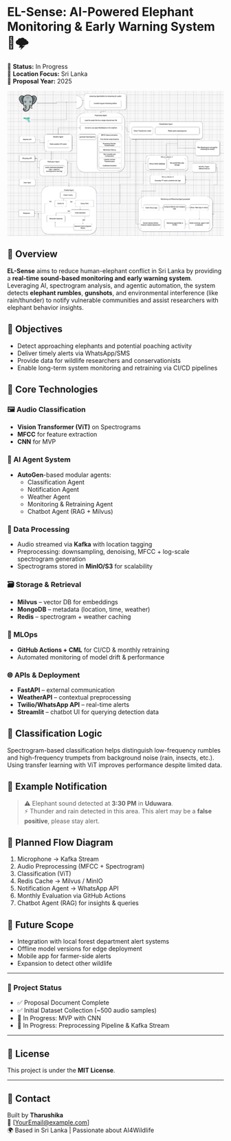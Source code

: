 # EL-Sense: AI-Powered Elephant Monitoring & Early Warning System 🐘🌩️

🚧 **Status:** In Progress  
📍 **Location Focus:** Sri Lanka  
📅 **Proposal Year:** 2025  



<img align="center" src="el-sense-diagram.png" width="800" alt="EL-Sense System Architecture">

## 📌 Overview
**EL-Sense** aims to reduce human-elephant conflict in Sri Lanka by providing a **real-time sound-based monitoring and early warning system**. Leveraging AI, spectrogram analysis, and agentic automation, the system detects **elephant rumbles**, **gunshots**, and environmental interference (like rain/thunder) to notify vulnerable communities and assist researchers with elephant behavior insights.


## 🎯 Objectives

- Detect approaching elephants and potential poaching activity
- Deliver timely alerts via WhatsApp/SMS
- Provide data for wildlife researchers and conservationists
- Enable long-term system monitoring and retraining via CI/CD pipelines

## 🧠 Core Technologies

### 🖼️ Audio Classification
- **Vision Transformer (ViT)** on Spectrograms
- **MFCC** for feature extraction
- **CNN** for MVP

### 🧩 AI Agent System
- **AutoGen**-based modular agents:
  - Classification Agent
  - Notification Agent
  - Weather Agent
  - Monitoring & Retraining Agent
  - Chatbot Agent (RAG + Milvus)

### 🧪 Data Processing
- Audio streamed via **Kafka** with location tagging
- Preprocessing: downsampling, denoising, MFCC + log-scale spectrogram generation
- Spectrograms stored in **MinIO/S3** for scalability

### 🗃️ Storage & Retrieval
- **Milvus** – vector DB for embeddings
- **MongoDB** – metadata (location, time, weather)
- **Redis** – spectrogram + weather caching

### 🔁 MLOps
- **GitHub Actions + CML** for CI/CD & monthly retraining
- Automated monitoring of model drift & performance

### 🌐 APIs & Deployment
- **FastAPI** – external communication
- **WeatherAPI** – contextual preprocessing
- **Twilio/WhatsApp API** – real-time alerts
- **Streamlit** – chatbot UI for querying detection data

## 🧪 Classification Logic

Spectrogram-based classification helps distinguish low-frequency rumbles and high-frequency trumpets from background noise (rain, insects, etc.). Using transfer learning with ViT improves performance despite limited data.

## 💬 Example Notification

> ⚠️ Elephant sound detected at **3:30 PM** in **Uduwara**.  
> ⚡ Thunder and rain detected in this area. This alert may be a **false positive**, please stay alert.

## 🔁 Planned Flow Diagram

1. Microphone → Kafka Stream  
2. Audio Preprocessing (MFCC + Spectrogram)  
3. Classification (ViT)  
4. Redis Cache → Milvus / MinIO  
5. Notification Agent → WhatsApp API  
6. Monthly Evaluation via GitHub Actions  
7. Chatbot Agent (RAG) for insights & queries  

## 🧠 Future Scope

- Integration with local forest department alert systems
- Offline model versions for edge deployment
- Mobile app for farmer-side alerts
- Expansion to detect other wildlife

---

### 📂 Project Status
- ✅ Proposal Document Complete  
- ✅ Initial Dataset Collection (~500 audio samples)  
- 🔁 In Progress: MVP with CNN  
- 🔁 In Progress: Preprocessing Pipeline & Kafka Stream

---

## 📜 License
This project is under the **MIT License**.

---

## 🤝 Contact
Built by **Tharushika**  
📧 [YourEmail@example.com]  
🌍 Based in Sri Lanka | Passionate about AI4Wildlife

